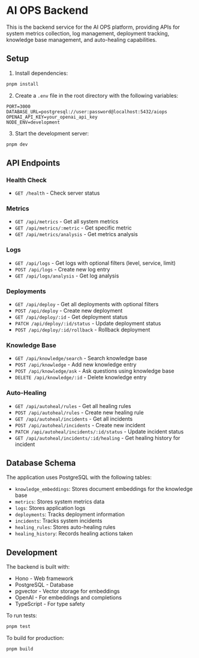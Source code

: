 # AI OPS Backend

This is the backend service for the AI OPS platform, providing APIs for system metrics collection, log management, deployment tracking, knowledge base management, and auto-healing capabilities.

## Setup

1. Install dependencies:
```bash
pnpm install
```

2. Create a `.env` file in the root directory with the following variables:
```
PORT=3000
DATABASE_URL=postgresql://user:password@localhost:5432/aiops
OPENAI_API_KEY=your_openai_api_key
NODE_ENV=development
```

3. Start the development server:
```bash
pnpm dev
```

## API Endpoints

### Health Check
- `GET /health` - Check server status

### Metrics
- `GET /api/metrics` - Get all system metrics
- `GET /api/metrics/:metric` - Get specific metric
- `GET /api/metrics/analysis` - Get metrics analysis

### Logs
- `GET /api/logs` - Get logs with optional filters (level, service, limit)
- `POST /api/logs` - Create new log entry
- `GET /api/logs/analysis` - Get log analysis

### Deployments
- `GET /api/deploy` - Get all deployments with optional filters
- `POST /api/deploy` - Create new deployment
- `GET /api/deploy/:id` - Get deployment status
- `PATCH /api/deploy/:id/status` - Update deployment status
- `POST /api/deploy/:id/rollback` - Rollback deployment

### Knowledge Base
- `GET /api/knowledge/search` - Search knowledge base
- `POST /api/knowledge` - Add new knowledge entry
- `POST /api/knowledge/ask` - Ask questions using knowledge base
- `DELETE /api/knowledge/:id` - Delete knowledge entry

### Auto-Healing
- `GET /api/autoheal/rules` - Get all healing rules
- `POST /api/autoheal/rules` - Create new healing rule
- `GET /api/autoheal/incidents` - Get all incidents
- `POST /api/autoheal/incidents` - Create new incident
- `PATCH /api/autoheal/incidents/:id/status` - Update incident status
- `GET /api/autoheal/incidents/:id/healing` - Get healing history for incident

## Database Schema

The application uses PostgreSQL with the following tables:

- `knowledge_embeddings`: Stores document embeddings for the knowledge base
- `metrics`: Stores system metrics data
- `logs`: Stores application logs
- `deployments`: Tracks deployment information
- `incidents`: Tracks system incidents
- `healing_rules`: Stores auto-healing rules
- `healing_history`: Records healing actions taken

## Development

The backend is built with:
- Hono - Web framework
- PostgreSQL - Database
- pgvector - Vector storage for embeddings
- OpenAI - For embeddings and completions
- TypeScript - For type safety

To run tests:
```bash
pnpm test
```

To build for production:
```bash
pnpm build
``` 